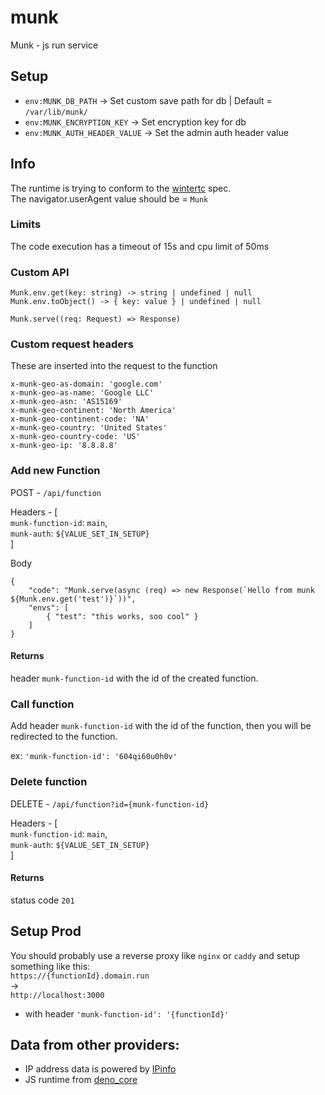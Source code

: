 # munk
Munk - js run service 

## Setup
  * `env:MUNK_DB_PATH` -> Set custom save path for db | Default = `/var/lib/munk/`
  * `env:MUNK_ENCRYPTION_KEY` -> Set encryption key for db
  * `env:MUNK_AUTH_HEADER_VALUE` -> Set the admin auth header value

## Info
The runtime is trying to conform to the [wintertc](https://min-common-api.proposal.wintertc.org/) spec.   
The navigator.userAgent value should be = `Munk`

### Limits
The code execution has a timeout of 15s and cpu limit of 50ms

### Custom API

```
Munk.env.get(key: string) -> string | undefined | null
Munk.env.toObject() -> { key: value } | undefined | null

Munk.serve((req: Request) => Response)
```

### Custom request headers
These are inserted into the request to the function
```
x-munk-geo-as-domain: 'google.com'
x-munk-geo-as-name: 'Google LLC'
x-munk-geo-asn: 'AS15169'
x-munk-geo-continent: 'North America'
x-munk-geo-continent-code: 'NA'
x-munk-geo-country: 'United States'
x-munk-geo-country-code: 'US'
x-munk-geo-ip: '8.8.8.8'
```

### Add new Function

POST - `/api/function`  

Headers - [  
  `munk-function-id`: `main`,  
  `munk-auth`: `${VALUE_SET_IN_SETUP}`  
]  

Body
```
{
    "code": "Munk.serve(async (req) => new Response(`Hello from munk ${Munk.env.get('test')}`))",
    "envs": [
        { "test": "this works, soo cool" }
    ]
}
```

#### Returns

header `munk-function-id` with the id of the created function.

### Call function

Add header `munk-function-id` with the id of the function, then you will be redirected to the function.

ex: `'munk-function-id': '604qi60u0h0v'`

### Delete function

DELETE - `/api/function?id={munk-function-id}`  

Headers - [  
  `munk-function-id`: `main`,  
  `munk-auth`: `${VALUE_SET_IN_SETUP}`  
]  

#### Returns

status code `201`

## Setup Prod

You should probably use a reverse proxy like `nginx` or `caddy` and setup something like this:  
`https://{functionId}.domain.run`  
->  
`http://localhost:3000`  
  * with header `'munk-function-id': '{functionId}'`

## Data from other providers:

* IP address data is powered by [IPinfo](https://ipinfo.io/lite)
* JS runtime from [deno_core](https://github.com/denoland/deno_core)